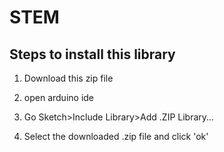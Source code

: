 # STEM

## Steps to install this library

1. Download this zip file

2. open arduino ide

3. Go Sketch>Include Library>Add .ZIP Library...

4. Select the downloaded .zip file and click 'ok' 
